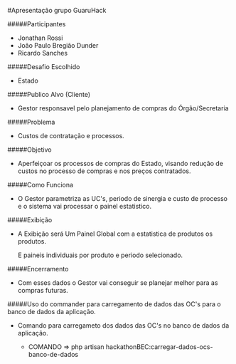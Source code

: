 #Apresentação grupo  GuaruHack

#####Participantes
   - Jonathan Rossi
   - João Paulo Bregião Dunder
   - Ricardo Sanches

#####Desafio Escolhido
   - Estado
   
#####Publico Alvo (Cliente)
   - Gestor responsavel pelo planejamento de compras do Órgão/Secretaria

#####Problema
   - Custos de contratação e processos.
            
#####Objetivo
   - Aperfeiçoar os processos de compras do Estado, visando redução de custos no processo de compras e nos preços contratados.

#####Como Funciona
   - O Gestor parametriza as UC's, periodo de sinergia e custo de processo e o sistema vai processar o painel estatistico.

#####Exibição
   - A Exibição será Um Painel Global com a estatistica de produtos os produtos.
     
     E paineis individuais por produto e periodo selecionado.

#####Encerramento
   - Com esses dados o Gestor vai conseguir se planejar melhor para as compras futuras.

#####Uso do commander para carregamento de dados das OC's para o banco de dados da aplicação.
* Comando para carregameto dos dados das OC's no banco de dados da aplicação.

    -  COMANDO => php artisan hackathonBEC:carregar-dados-ocs-banco-de-dados